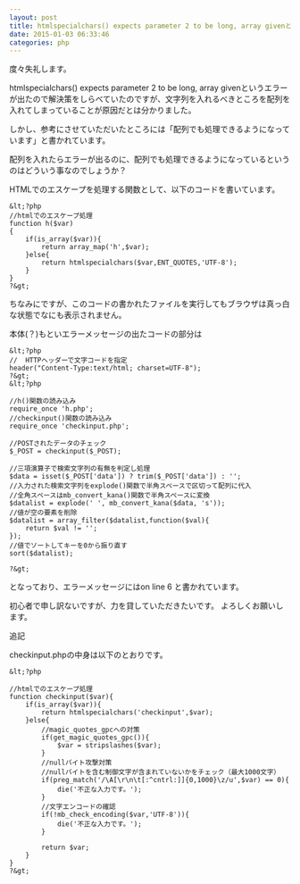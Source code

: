 ```yaml
---
layout: post
title: htmlspecialchars() expects parameter 2 to be long, array givenというエラーについて
date: 2015-01-03 06:33:46
categories: php
---
```

<p>度々失礼します。</p>

<p>htmlspecialchars() expects parameter 2 to be long, array givenというエラーが出たので解決策をしらべていたのですが、文字列を入れるべきところを配列を入れてしまっていることが原因だとは分かりました。</p>

<p>しかし、参考にさせていただいたところには「配列でも処理できるようになっています」と書かれています。</p>

<p>配列を入れたらエラーが出るのに、配列でも処理できるようになっているというのはどういう事なのでしょうか？</p>

<p>HTMLでのエスケープを処理する関数として、以下のコードを書いています。</p>

```
&lt;?php
//htmlでのエスケープ処理
function h($var)
{
    if(is_array($var)){
        return array_map('h',$var);
    }else{
        return htmlspecialchars($var,ENT_QUOTES,'UTF-8');
    }
}
?&gt;
```

<p>ちなみにですが、このコードの書かれたファイルを実行してもブラウザは真っ白な状態でなにも表示されません。</p>

<p>本体(？)もといエラーメッセージの出たコードの部分は</p>

```
&lt;?php
//  HTTPヘッダーで文字コードを指定
header("Content-Type:text/html; charset=UTF-8");
?&gt;
&lt;?php

//h()関数の読み込み
require_once 'h.php';
//checkinput()関数の読み込み
require_once 'checkinput.php';

//POSTされたデータのチェック
$_POST = checkinput($_POST);

//三項演算子で検索文字列の有無を判定し処理
$data = isset($_POST['data']) ? trim($_POST['data']) : '';
//入力された検索文字列をexplode()関数で半角スペースで区切って配列に代入
//全角スペースはmb_convert_kana()関数で半角スペースに変換
$datalist = explode(' ', mb_convert_kana($data, 's'));
//値が空の要素を削除
$datalist = array_filter($datalist,function($val){
    return $val != '';
});
//値でソートしてキーを0から振り直す
sort($datalist);

?&gt;
```

<p>となっており、エラーメッセージにはon line 6 と書かれています。</p>

<p>初心者で申し訳ないですが、力を貸していただきたいです。
よろしくお願いします。</p>

<p>追記</p>

<p>checkinput.phpの中身は以下のとおりです。</p>

```
&lt;?php

//htmlでのエスケープ処理
function checkinput($var){
    if(is_array($var)){
        return htmlspecialchars('checkinput',$var);
    }else{
        //magic_quotes_gpcへの対策
        if(get_magic_quotes_gpc()){
            $var = stripslashes($var);
        }
        //nullバイト攻撃対策
        //nullバイトを含む制御文字が含まれていないかをチェック（最大1000文字）
        if(preg_match('/\A[\r\n\t[:^cntrl:]]{0,1000}\z/u',$var) == 0){
            die('不正な入力です。');
        }
        //文字エンコードの確認
        if(!mb_check_encoding($var,'UTF-8')){
            die('不正な入力です。');
        }

        return $var;
    }
}
?&gt;
```
